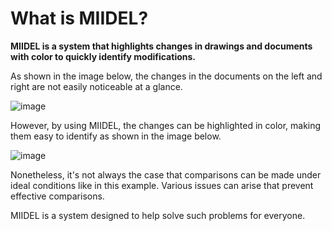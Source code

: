 # What is MIIDEL?

**MIIDEL is a system that highlights changes in drawings and documents with color to quickly identify modifications.**

As shown in the image below, the changes in the documents on the left and right are not easily noticeable at a glance.

![image](../images/1/0.png)

However, by using MIIDEL, the changes can be highlighted in color, making them easy to identify as shown in the image below.

![image](../images/1/1.png)

Nonetheless, it's not always the case that comparisons can be made under ideal conditions like in this example. Various issues can arise that prevent effective comparisons.

MIIDEL is a system designed to help solve such problems for everyone.